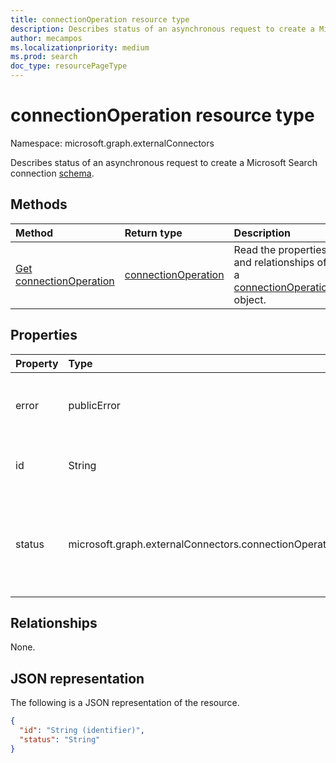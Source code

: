 ```yaml
---
title: connectionOperation resource type
description: Describes status of an asynchronous request to create a Microsoft Search connection schema.
author: mecampos
ms.localizationpriority: medium
ms.prod: search
doc_type: resourcePageType
---
```


# connectionOperation resource type

Namespace: microsoft.graph.externalConnectors

Describes status of an asynchronous request to create a Microsoft Search connection [schema](externalconnectors-schema.md).

## Methods

| Method                                                                          | Return type                                                                   | Description                                                                                                                      |
| :------------------------------------------------------------------------------ | :---------------------------------------------------------------------------- | :------------------------------------------------------------------------------------------------------------------------------- |
| [Get connectionOperation](../api/externalconnectors-connectionoperation-get.md) | [connectionOperation](../resources/externalconnectors-connectionoperation.md) | Read the properties and relationships of a [connectionOperation](../resources/externalconnectors-connectionoperation.md) object. |

## Properties

| Property | Type                                                         | Description                                                                                                                                        |
| :------- | :----------------------------------------------------------- | :------------------------------------------------------------------------------------------------------------------------------------------------- |
| error    | publicError                                                  | If `status` is `failed`, provides more information about the error that caused the failure.                                                        |
| id       | String                                                       | Unique identifier for the connectionOperation. Read-only.                                                                                          |
| status   | microsoft.graph.externalConnectors.connectionOperationStatus | Indicates the status of the asynchronous operation. Possible values are: `unspecified`, `inprogress`, `completed`, `failed`, `unknownFutureValue`. |

## Relationships

None.

## JSON representation

The following is a JSON representation of the resource.

<!-- {
  "blockType": "resource",
  "keyProperty": "id",
  "@odata.type": "microsoft.graph.externalConnectors.connectionOperation",
  "openType": false
}
-->

```json
{
  "id": "String (identifier)",
  "status": "String"
}
```
